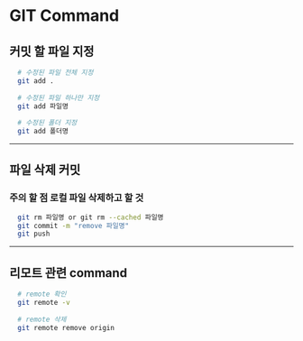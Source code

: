 # GIT Command  

## 커밋 할 파일 지정
```sh
  # 수정된 파일 전체 지정
  git add .
  
  # 수정된 파일 하나만 지정
  git add 파일명
  
  # 수정된 폴더 지정
  git add 폴더명
```
***
## 파일 삭제 커밋
### 주의 할 점 로컬 파일 삭제하고 할 것

```sh
  git rm 파일명 or git rm --cached 파일명
  git commit -m "remove 파일명"
  git push 
```
***
## 리모트 관련 command
```sh
  # remote 확인
  git remote -v
  
  # remote 삭제
  git remote remove origin
```
